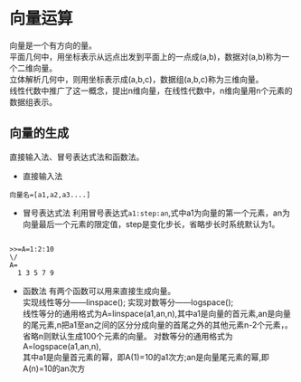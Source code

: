 # 向量运算
向量是一个有方向的量。  
平面几何中，用坐标表示从远点出发到平面上的一点成(a,b)，数据对(a,b)称为一个二维向量。  
立体解析几何中，则用坐标表示成(a,b,c)，数据组(a,b,c)称为三维向量。  
线性代数中推广了这一概念，提出n维向量，在线性代数中，n维向量用n个元素的数据组表示。   

## 向量的生成
直接输入法、冒号表达式法和函数法。

* 直接输入法

```
向量名=[a1,a2,a3....]

```

* 冒号表达式法
利用冒号表达式`a1:step:an`,式中a1为向量的第一个元素，an为向量最后一个元素的限定值，step是变化步长，省略步长时系统默认为1。  

```

>>=A=1:2:10
\/
A=
  1 3 5 7 9

```

* 函数法
有两个函数可以用来直接生成向量。  
实现线性等分——linspace();
实现对数等分——logspace();  
线性等分的通用格式为A=linspace(a1,an,n),其中a1是向量的首元素,an是向量的尾元素,n把a1至an之间的区分分成向量的首尾之外的其他元素n-2个元素，。省略n则默认生成100个元素的向量。
对数等分的通用格式为A=logspace(a1,an,n),  
其中a1是向量首元素的幂，即A(1)=10的a1次方;an是向量尾元素的幂,即A(n)=10的an次方  
